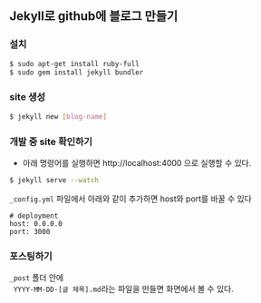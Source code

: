 ## Jekyll로 github에 블로그 만들기


### 설치
```bash
$ sudo apt-get install ruby-full
$ sudo gem install jekyll bundler
```

### site 생성
```bash
$ jekyll new [blog-name]
```

### 개발 중 site 확인하기
- 아래 명령어를 실행하면 http://localhost:4000 으로 실행할 수 있다.
```bash
$ jekyll serve --watch
```
`_config.yml` 파일에서 아래와 같이 추가하면 host와 port를 바꿀 수 있다
```
# deployment
host: 0.0.0.0
port: 3000
```

### 포스팅하기
`_post` 폴더 안에  
` YYYY-MM-DD-[글 제목].md`라는 파일을 만들면 화면에서 볼 수 있다.
